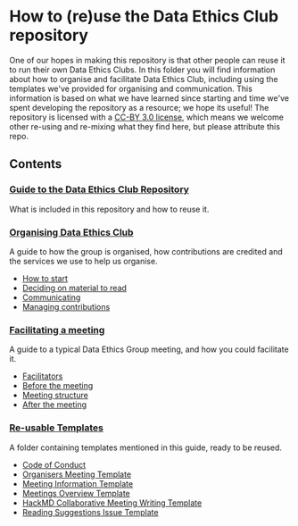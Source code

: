 # How to (re)use the Data Ethics Club repository

One of our hopes in making this repository is that other people can reuse it to run their own Data Ethics Clubs. In this folder you will find information about how to organise and facilitate Data Ethics Club, including using the templates we've provided for organising and communication. This information is based on what we have learned since starting and time we've spent developing the repository as a resource; we hope its useful! The repository is licensed with a [CC-BY 3.0 license](https://creativecommons.org/licenses/by/3.0/legalcode), which means we welcome other re-using and re-mixing what they find here, but please attribute this repo. 

## Contents

### [Guide to the Data Ethics Club Repository](./repo-guide.md)
What is included in this repository and how to reuse it.  

### [Organising Data Ethics Club](./organising.md)
A guide to how the group is organised, how contributions are credited and the services we use to help us organise.  
* [How to start]()  
* [Deciding on material to read]()  
* [Communicating]()  
* [Managing contributions]()  

### [Facilitating a meeting](./facilitating.md)
A guide to a typical Data Ethics Group meeting, and how you could facilitate it.  
* [Facilitators](./facilitating.md#a-note-on-facilitators)  
* [Before the meeting](./facilitating.md#before-the-meeting)  
* [Meeting structure](./facilitating.md#meeting-structure)  
* [After the meeting](./facilitating.md#after-the-meeting)  

### [Re-usable Templates](./resources/)
A folder containing templates mentioned in this guide, ready to be reused.  
* [Code of Conduct](./templates/code_of_conduct_template.MD)   
* [Organisers Meeting Template](./templates/organisers_meeting_template.md)  
* [Meeting Information Template](./templates/meeting_info_template.md)  
* [Meetings Overview Template](./templates/meetings_overview_template.md)   
* [HackMD Collaborative Meeting Writing Template](./templates/HackMD_meeting_template.md)  
* [Reading Suggestions Issue Template](./templates/reading-suggestion-issue-template.md)  
